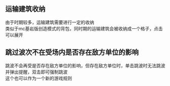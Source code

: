 ## 运输建筑收纳
由于时期较多，运输建筑需要进行一定的收纳  
类似于mc基岩版创造模式的背包，同时期的运输建筑会被收纳成一个格子，点击可以展开   
## 跳过波次不在受场内是否存在敌方单位的影响
跳波不会再受是否存在敌方单位的影响，但存在敌方单位时，单击跳波时无法跳波并弹出提醒，双击即可强制跳波  
这个也可以作为一个新的游戏规则

